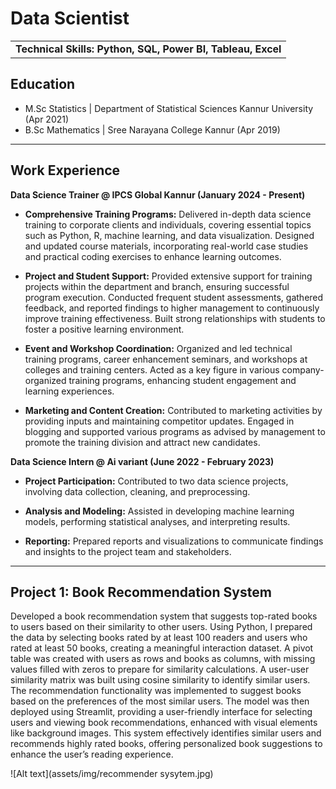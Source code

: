# Data Scientist

<table><tr><td><strong>Technical Skills: Python, SQL, Power BI, Tableau, Excel</strong></td></tr></table>



## Education
- M.Sc Statistics | Department of Statistical Sciences
                     Kannur University (Apr 2021)
- B.Sc Mathematics | Sree Narayana College Kannur (Apr 2019)
  
***

## Work Experience

**Data Science Trainer @ IPCS Global Kannur (January 2024 - Present)**
- **Comprehensive Training Programs:** Delivered in-depth data science training to corporate clients and individuals, covering essential topics such as Python, R, machine learning, and data visualization. Designed and updated course materials, incorporating real-world case studies and practical coding exercises to enhance learning outcomes.


- **Project and Student Support:** Provided extensive support for training projects within the department and branch, ensuring successful program execution. Conducted frequent student assessments, gathered feedback, and reported findings to higher management to continuously improve training effectiveness. Built strong relationships with students to foster a positive learning environment.

  
- **Event and Workshop Coordination:** Organized and led technical training programs, career enhancement seminars, and workshops at colleges and training centers. Acted as a key figure in various company-organized training programs, enhancing student engagement and learning experiences.

  
- **Marketing and Content Creation:** Contributed to marketing activities by providing inputs and maintaining competitor updates. Engaged in blogging and supported various programs as advised by management to promote the training division and attract new candidates.

**Data Science Intern @ Ai variant (June 2022 - February 2023)**
- **Project Participation:** Contributed to two data science projects, involving data collection, cleaning, and preprocessing.

  
- **Analysis and Modeling:** Assisted in developing machine learning models, performing statistical analyses, and interpreting results.

  
- **Reporting:** Prepared reports and visualizations to communicate findings and insights to the project team and stakeholders.
  

***

## Project 1: Book Recommendation System
Developed a book recommendation system that suggests top-rated books to users based on their similarity to other users. Using Python, I prepared the data by selecting books rated by at least 100 readers and users who rated at least 50 books, creating a meaningful interaction dataset. A pivot table was created with users as rows and books as columns, with missing values filled with zeros to prepare for similarity calculations. A user-user similarity matrix was built using cosine similarity to identify similar users. The recommendation functionality was implemented to suggest books based on the preferences of the most similar users. The model was then deployed using Streamlit, providing a user-friendly interface for selecting users and viewing book recommendations, enhanced with visual elements like background images. This system effectively identifies similar users and recommends highly rated books, offering personalized book suggestions to enhance the user’s reading experience.

![Alt text](assets/img/recommender sysytem.jpg)
